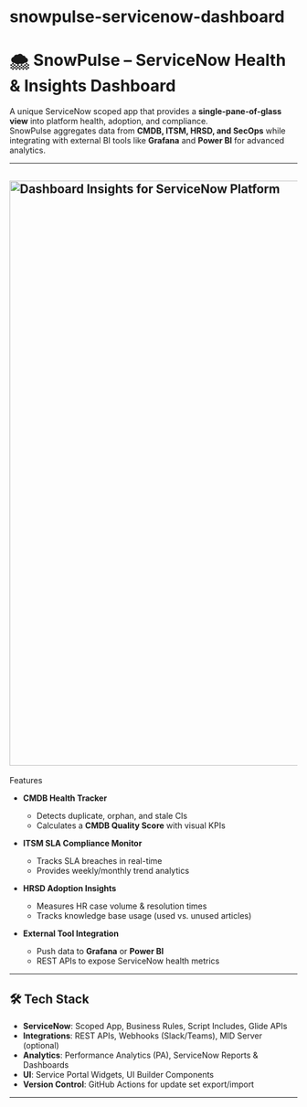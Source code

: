 # snowpulse-servicenow-dashboard
# 🌨️ SnowPulse – ServiceNow Health & Insights Dashboard  

A unique ServiceNow scoped app that provides a **single-pane-of-glass view** into platform health, adoption, and compliance.  
SnowPulse aggregates data from **CMDB, ITSM, HRSD, and SecOps** while integrating with external BI tools like **Grafana** and **Power BI** for advanced analytics.  

---

## <img width="1024" height="1024" alt="Dashboard Insights for ServiceNow Platform" src="https://github.com/user-attachments/assets/6a91c7cb-2816-4f18-96f5-5c0b39fba0bc" />
 Features  

- **CMDB Health Tracker**  
  - Detects duplicate, orphan, and stale CIs  
  - Calculates a **CMDB Quality Score** with visual KPIs  

- **ITSM SLA Compliance Monitor**  
  - Tracks SLA breaches in real-time  
  - Provides weekly/monthly trend analytics  

- **HRSD Adoption Insights**  
  - Measures HR case volume & resolution times  
  - Tracks knowledge base usage (used vs. unused articles)  

- **External Tool Integration**  
  - Push data to **Grafana** or **Power BI**  
  - REST APIs to expose ServiceNow health metrics  

---

## 🛠️ Tech Stack  

- **ServiceNow**: Scoped App, Business Rules, Script Includes, Glide APIs  
- **Integrations**: REST APIs, Webhooks (Slack/Teams), MID Server (optional)  
- **Analytics**: Performance Analytics (PA), ServiceNow Reports & Dashboards  
- **UI**: Service Portal Widgets, UI Builder Components  
- **Version Control**: GitHub Actions for update set export/import  

---



